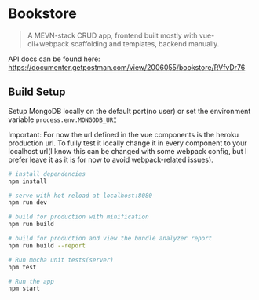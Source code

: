 # Bookstore

> A MEVN-stack CRUD app, frontend built mostly with vue-cli+webpack scaffolding and templates, backend manually.

API docs can be found here: https://documenter.getpostman.com/view/2006055/bookstore/RVfvDr76

## Build Setup

Setup MongoDB locally on the default port(no user) or set the environment variable        ```process.env.MONGODB_URI```

Important: For now the url defined in the vue components is the heroku production url. To fully test it locally change it in every component to your localhost url(I know this can be changed with some webpack config, but I prefer leave it as it is for now to avoid webpack-related issues).

``` bash
# install dependencies
npm install

# serve with hot reload at localhost:8080
npm run dev

# build for production with minification
npm run build

# build for production and view the bundle analyzer report
npm run build --report

# Run mocha unit tests(server)
npm test

# Run the app
npm start
```




